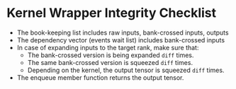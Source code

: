 # Kernel Wrapper Integrity Checklist
* The book-keeping list includes raw inputs, bank-crossed inputs, outputs
* The dependency vector (events wait list) includes bank-crossed inputs
* In case of expanding inputs to the target rank, make sure that:
    - The bank-crossed version is being expanded `diff` times.
    - The same bank-crossed version is squeezed `diff` times.
    - Depending on the kernel, the output tensor is squeezed `diff` times.
* The enqueue member function returns the output tensor.
